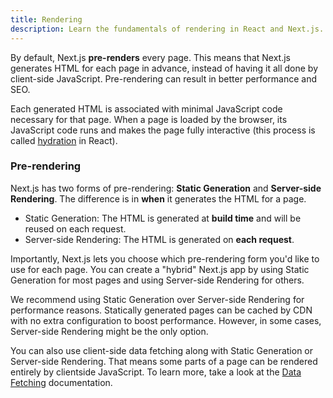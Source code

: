 ```yaml
---
title: Rendering
description: Learn the fundamentals of rendering in React and Next.js.
---
```


By default, Next.js **pre-renders** every page. This means that Next.js generates HTML for each page in advance, instead of having it all done by client-side JavaScript. Pre-rendering can result in better performance and SEO.

Each generated HTML is associated with minimal JavaScript code necessary for that page. When a page is loaded by the browser, its JavaScript code runs and makes the page fully interactive (this process is called [hydration](https://react.dev/reference/react-dom/client/hydrateRoot) in React).

### Pre-rendering

Next.js has two forms of pre-rendering: **Static Generation** and **Server-side Rendering**. The difference is in **when** it generates the HTML for a page.

- Static Generation: The HTML is generated at **build time** and will be reused on each request.
- Server-side Rendering: The HTML is generated on **each request**.

Importantly, Next.js lets you choose which pre-rendering form you'd like to use for each page. You can create a "hybrid" Next.js app by using Static Generation for most pages and using Server-side Rendering for others.

We recommend using Static Generation over Server-side Rendering for performance reasons. Statically generated pages can be cached by CDN with no extra configuration to boost performance. However, in some cases, Server-side Rendering might be the only option.

You can also use client-side data fetching along with Static Generation or Server-side Rendering. That means some parts of a page can be rendered entirely by clientside JavaScript. To learn more, take a look at the [Data Fetching](/nextjs-cn/pages/building-your-application/data-fetching/client-side) documentation.
